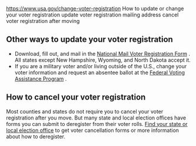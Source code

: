 

https://www.usa.gov/change-voter-registration
How to update or change your voter registration
update voter registration mailing address
cancel voter registration after moving

**Other ways to update your voter registration**
------------------------------------------------

* Download, fill out, and mail in the
  [National Mail Voter Registration Form](https://www.eac.gov/voters/national-mail-voter-registration-form)
  . All states except New Hampshire, Wyoming, and North Dakota accept it.
* If you are a military voter and/or living outside of the U.S., change your voter information and request an absentee ballot at the
  [Federal Voting Assistance Program](https://www.fvap.gov/)
  .

**How to cancel your voter registration**
-----------------------------------------

Most counties and states do not require you to cancel your voter registration after you move. But many state and local election offices have forms you can submit to deregister from their voter rolls.
[Find your state or local election office](https://www.eac.gov/voters/voter-registration-cancellations)
to get voter cancellation forms or more information about how to deregister.
